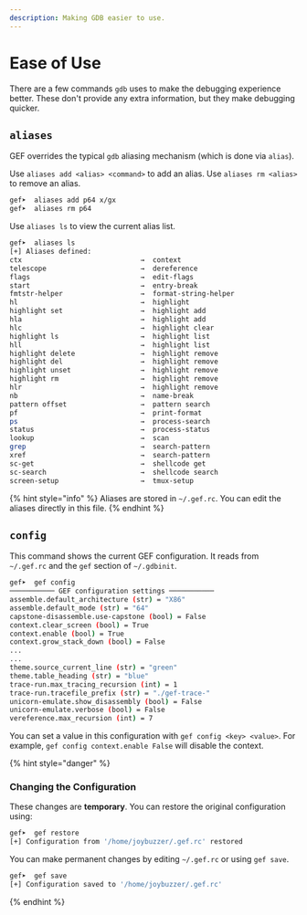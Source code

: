 ```yaml
---
description: Making GDB easier to use.
---
```


# Ease of Use
There are a few commands `gdb` uses to make the debugging experience better. These don't provide any extra information, but they make debugging quicker.

## `aliases`
GEF overrides the typical `gdb` aliasing mechanism (which is done via `alias`).

Use `aliases add <alias> <command>` to add an alias. Use `aliases rm <alias>` to remove an alias.
```bash
gef➤  aliases add p64 x/gx
gef➤  aliases rm p64
```

Use `aliases ls` to view the current alias list.
```bash
gef➤  aliases ls 
[+] Aliases defined:
ctx                             →  context
telescope                       →  dereference
flags                           →  edit-flags
start                           →  entry-break
fmtstr-helper                   →  format-string-helper
hl                              →  highlight
highlight set                   →  highlight add
hla                             →  highlight add
hlc                             →  highlight clear
highlight ls                    →  highlight list
hll                             →  highlight list
highlight delete                →  highlight remove
highlight del                   →  highlight remove
highlight unset                 →  highlight remove
highlight rm                    →  highlight remove
hlr                             →  highlight remove
nb                              →  name-break
pattern offset                  →  pattern search
pf                              →  print-format
ps                              →  process-search
status                          →  process-status
lookup                          →  scan
grep                            →  search-pattern
xref                            →  search-pattern
sc-get                          →  shellcode get
sc-search                       →  shellcode search
screen-setup                    →  tmux-setup
```

{% hint style="info" %}
Aliases are stored in `~/.gef.rc`. You can edit the aliases directly in this file.
{% endhint %}

## `config`
This command shows the current GEF configuration. It reads from `~/.gef.rc` and the `gef` section of `~/.gdbinit`.

```bash
gef➤  gef config
─────────── GEF configuration settings ───────────
assemble.default_architecture (str) = "X86"
assemble.default_mode (str) = "64"
capstone-disassemble.use-capstone (bool) = False
context.clear_screen (bool) = True
context.enable (bool) = True
context.grow_stack_down (bool) = False
...
...
theme.source_current_line (str) = "green"
theme.table_heading (str) = "blue"
trace-run.max_tracing_recursion (int) = 1
trace-run.tracefile_prefix (str) = "./gef-trace-"
unicorn-emulate.show_disassembly (bool) = False
unicorn-emulate.verbose (bool) = False
vereference.max_recursion (int) = 7
```

You can set a value in this configuration with `gef config <key> <value>`. For example, `gef config context.enable False` will disable the context.

{% hint style="danger" %}
### Changing the Configuration

These changes are **temporary**.  You can restore the original configuration using:
```bash
gef➤  gef restore
[+] Configuration from '/home/joybuzzer/.gef.rc' restored
```

You can make permanent changes by editing `~/.gef.rc` or using `gef save`.
```bash
gef➤  gef save
[+] Configuration saved to '/home/joybuzzer/.gef.rc'
```
{% endhint %}